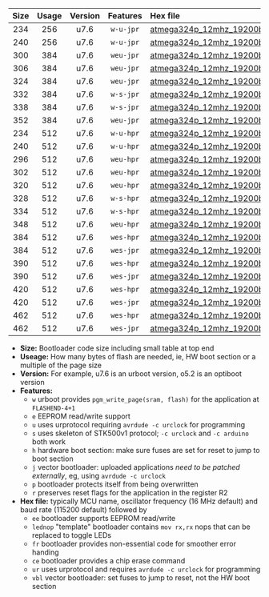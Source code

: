 |Size|Usage|Version|Features|Hex file|
|:-:|:-:|:-:|:-:|:--|
|234|256|u7.6|`w-u-jpr`|[atmega324p_12mhz_19200bps_ur_vbl.hex](https://raw.githubusercontent.com/stefanrueger/urboot/main/atmega324p_12mhz_19200bps_ur_vbl.hex)|
|240|256|u7.6|`w-u-jpr`|[atmega324p_12mhz_19200bps_lednop_ur_vbl.hex](https://raw.githubusercontent.com/stefanrueger/urboot/main/atmega324p_12mhz_19200bps_lednop_ur_vbl.hex)|
|300|384|u7.6|`weu-jpr`|[atmega324p_12mhz_19200bps_ee_ur_vbl.hex](https://raw.githubusercontent.com/stefanrueger/urboot/main/atmega324p_12mhz_19200bps_ee_ur_vbl.hex)|
|306|384|u7.6|`weu-jpr`|[atmega324p_12mhz_19200bps_ee_lednop_ur_vbl.hex](https://raw.githubusercontent.com/stefanrueger/urboot/main/atmega324p_12mhz_19200bps_ee_lednop_ur_vbl.hex)|
|324|384|u7.6|`weu-jpr`|[atmega324p_12mhz_19200bps_ee_lednop_fr_ur_vbl.hex](https://raw.githubusercontent.com/stefanrueger/urboot/main/atmega324p_12mhz_19200bps_ee_lednop_fr_ur_vbl.hex)|
|332|384|u7.6|`w-s-jpr`|[atmega324p_12mhz_19200bps_vbl.hex](https://raw.githubusercontent.com/stefanrueger/urboot/main/atmega324p_12mhz_19200bps_vbl.hex)|
|338|384|u7.6|`w-s-jpr`|[atmega324p_12mhz_19200bps_lednop_vbl.hex](https://raw.githubusercontent.com/stefanrueger/urboot/main/atmega324p_12mhz_19200bps_lednop_vbl.hex)|
|352|384|u7.6|`weu-jpr`|[atmega324p_12mhz_19200bps_ee_lednop_fr_ce_ur_vbl.hex](https://raw.githubusercontent.com/stefanrueger/urboot/main/atmega324p_12mhz_19200bps_ee_lednop_fr_ce_ur_vbl.hex)|
|234|512|u7.6|`w-u-hpr`|[atmega324p_12mhz_19200bps_ur.hex](https://raw.githubusercontent.com/stefanrueger/urboot/main/atmega324p_12mhz_19200bps_ur.hex)|
|240|512|u7.6|`w-u-hpr`|[atmega324p_12mhz_19200bps_lednop_ur.hex](https://raw.githubusercontent.com/stefanrueger/urboot/main/atmega324p_12mhz_19200bps_lednop_ur.hex)|
|296|512|u7.6|`weu-hpr`|[atmega324p_12mhz_19200bps_ee_ur.hex](https://raw.githubusercontent.com/stefanrueger/urboot/main/atmega324p_12mhz_19200bps_ee_ur.hex)|
|302|512|u7.6|`weu-hpr`|[atmega324p_12mhz_19200bps_ee_lednop_ur.hex](https://raw.githubusercontent.com/stefanrueger/urboot/main/atmega324p_12mhz_19200bps_ee_lednop_ur.hex)|
|320|512|u7.6|`weu-hpr`|[atmega324p_12mhz_19200bps_ee_lednop_fr_ur.hex](https://raw.githubusercontent.com/stefanrueger/urboot/main/atmega324p_12mhz_19200bps_ee_lednop_fr_ur.hex)|
|328|512|u7.6|`w-s-hpr`|[atmega324p_12mhz_19200bps.hex](https://raw.githubusercontent.com/stefanrueger/urboot/main/atmega324p_12mhz_19200bps.hex)|
|334|512|u7.6|`w-s-hpr`|[atmega324p_12mhz_19200bps_lednop.hex](https://raw.githubusercontent.com/stefanrueger/urboot/main/atmega324p_12mhz_19200bps_lednop.hex)|
|348|512|u7.6|`weu-hpr`|[atmega324p_12mhz_19200bps_ee_lednop_fr_ce_ur.hex](https://raw.githubusercontent.com/stefanrueger/urboot/main/atmega324p_12mhz_19200bps_ee_lednop_fr_ce_ur.hex)|
|384|512|u7.6|`wes-hpr`|[atmega324p_12mhz_19200bps_ee.hex](https://raw.githubusercontent.com/stefanrueger/urboot/main/atmega324p_12mhz_19200bps_ee.hex)|
|384|512|u7.6|`wes-jpr`|[atmega324p_12mhz_19200bps_ee_vbl.hex](https://raw.githubusercontent.com/stefanrueger/urboot/main/atmega324p_12mhz_19200bps_ee_vbl.hex)|
|390|512|u7.6|`wes-hpr`|[atmega324p_12mhz_19200bps_ee_lednop.hex](https://raw.githubusercontent.com/stefanrueger/urboot/main/atmega324p_12mhz_19200bps_ee_lednop.hex)|
|390|512|u7.6|`wes-jpr`|[atmega324p_12mhz_19200bps_ee_lednop_vbl.hex](https://raw.githubusercontent.com/stefanrueger/urboot/main/atmega324p_12mhz_19200bps_ee_lednop_vbl.hex)|
|420|512|u7.6|`wes-hpr`|[atmega324p_12mhz_19200bps_ee_lednop_fr.hex](https://raw.githubusercontent.com/stefanrueger/urboot/main/atmega324p_12mhz_19200bps_ee_lednop_fr.hex)|
|420|512|u7.6|`wes-jpr`|[atmega324p_12mhz_19200bps_ee_lednop_fr_vbl.hex](https://raw.githubusercontent.com/stefanrueger/urboot/main/atmega324p_12mhz_19200bps_ee_lednop_fr_vbl.hex)|
|462|512|u7.6|`wes-hpr`|[atmega324p_12mhz_19200bps_ee_lednop_fr_ce.hex](https://raw.githubusercontent.com/stefanrueger/urboot/main/atmega324p_12mhz_19200bps_ee_lednop_fr_ce.hex)|
|462|512|u7.6|`wes-jpr`|[atmega324p_12mhz_19200bps_ee_lednop_fr_ce_vbl.hex](https://raw.githubusercontent.com/stefanrueger/urboot/main/atmega324p_12mhz_19200bps_ee_lednop_fr_ce_vbl.hex)|

- **Size:** Bootloader code size including small table at top end
- **Useage:** How many bytes of flash are needed, ie, HW boot section or a multiple of the page size
- **Version:** For example, u7.6 is an urboot version, o5.2 is an optiboot version
- **Features:**
  + `w` urboot provides `pgm_write_page(sram, flash)` for the application at `FLASHEND-4+1`
  + `e` EEPROM read/write support
  + `u` uses urprotocol requiring `avrdude -c urclock` for programming
  + `s` uses skeleton of STK500v1 protocol; `-c urclock` and `-c arduino` both work
  + `h` hardware boot section: make sure fuses are set for reset to jump to boot section
  + `j` vector bootloader: uploaded applications *need to be patched externally*, eg, using `avrdude -c urclock`
  + `p` bootloader protects itself from being overwritten
  + `r` preserves reset flags for the application in the register R2
- **Hex file:** typically MCU name, oscillator frequency (16 MHz default) and baud rate (115200 default) followed by
  + `ee` bootloader supports EEPROM read/write
  + `lednop` "template" bootloader contains `mov rx,rx` nops that can be replaced to toggle LEDs
  + `fr` bootloader provides non-essential code for smoother error handing
  + `ce` bootloader provides a chip erase command
  + `ur` uses urprotocol and requires `avrdude -c urclock` for programming
  + `vbl` vector bootloader: set fuses to jump to reset, not the HW boot section
